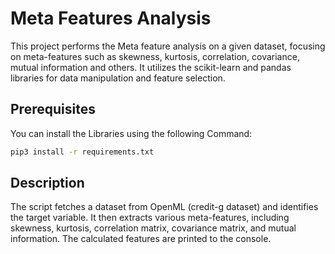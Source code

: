 # Meta Features Analysis

This project performs the Meta feature analysis on a given dataset, focusing on meta-features such as skewness, kurtosis, correlation, covariance, mutual information and others. It utilizes the scikit-learn and pandas libraries for data manipulation and feature selection.

## Prerequisites

You can install the Libraries using the following Command:

```bash
pip3 install -r requirements.txt
```

## Description
The script fetches a dataset from OpenML (credit-g dataset) and identifies the target variable. It then extracts various meta-features, including skewness, kurtosis, correlation matrix, covariance matrix, and mutual information. The calculated features are printed to the console.

